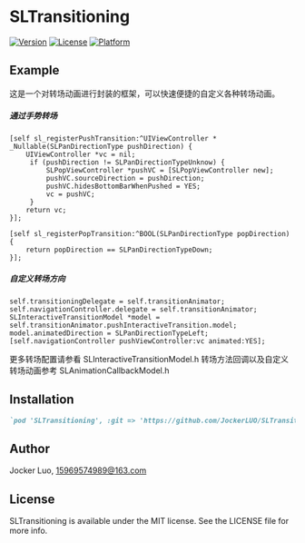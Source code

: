 # SLTransitioning

[![Version](https://img.shields.io/cocoapods/v/SLTransitioning.svg?style=flat)](https://cocoapods.org/pods/SLTransitioning)
[![License](https://img.shields.io/cocoapods/l/SLTransitioning.svg?style=flat)](https://cocoapods.org/pods/SLTransitioning)
[![Platform](https://img.shields.io/cocoapods/p/SLTransitioning.svg?style=flat)](https://cocoapods.org/pods/SLTransitioning)

## Example

这是一个对转场动画进行封装的框架，可以快速便捷的自定义各种转场动画。
##### 通过手势转场
```
[self sl_registerPushTransition:^UIViewController * _Nullable(SLPanDirectionType pushDirection) {
    UIViewController *vc = nil;
     if (pushDirection != SLPanDirectionTypeUnknow) {
         SLPopViewController *pushVC = [SLPopViewController new];
         pushVC.sourceDirection = pushDirection;
         pushVC.hidesBottomBarWhenPushed = YES;
         vc = pushVC;
     }
    return vc;
}];
```
```
[self sl_registerPopTransition:^BOOL(SLPanDirectionType popDirection) {
    return popDirection == SLPanDirectionTypeDown;
}];
```

##### 自定义转场方向
```
self.transitioningDelegate = self.transitionAnimator;
self.navigationController.delegate = self.transitionAnimator;
SLInteractiveTransitionModel *model = self.transitionAnimator.pushInteractiveTransition.model;
model.animatedDirection = SLPanDirectionTypeLeft;
[self.navigationController pushViewController:vc animated:YES];
```
更多转场配置请参看 SLInteractiveTransitionModel.h
转场方法回调以及自定义转场动画参考 SLAnimationCallbackModel.h

## Installation

```ruby
`pod 'SLTransitioning', :git => 'https://github.com/JockerLUO/SLTransitioning.git'`
```

## Author

Jocker Luo, 15969574989@163.com

## License

SLTransitioning is available under the MIT license. See the LICENSE file for more info.
